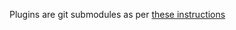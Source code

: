 Plugins are git submodules as per [these instructions](http://vimcasts.org/episodes/synchronizing-plugins-with-git-submodules-and-pathogen/)
